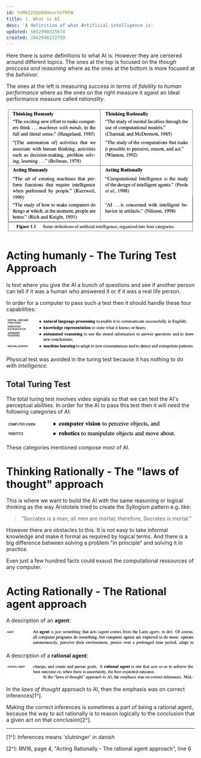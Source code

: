 ```yaml
---
id: YxM6Z25QVA0HvwrVoTRFW
title: 1. What is AI
desc: 'A definition of what Artificial intelligence is'
updated: 1652990325674
created: 1642946132759
---
```

Here there is some definitions to what AI is. However they are centered around different topics. 
The ones at the top is focused on the *though proccess and reasoning* where as the ones at the bottom is more focused at the *behaivor*. 

The ones at the left is measuring success in terms of *fidellity to human performance* where as the ones on the right measure it agaist an Ideal performance measure called *rationality*.

![](./assets/images/2022-01-23-13-48-03.png)

# Acting humanly - The Turing Test Approach
Is test where you give the AI a bunch of questions and see if another person can tell if it was a human who answered it or if it was a real life person. 

In order for a computer to pass such a test then it should handle these four capabilities:

![Categories of AI to pass the Turing test](./assets/images/2022-01-23-13-55-29.png)

Physical test was avoided in the turing test because it has nothing to do with *intelligence*.

## Total Turing Test
The total turing test involves video signals so that we can test the AI's perceptual abilities. In order for the AI to pass this test then it will need the following categories of AI:

![](./assets/images/2022-01-23-13-58-12.png)

These categories mentioned compose most of AI.

# Thinking Rationally - The "laws of thought" approach
This is where we want to build the AI with the same reasoning or logical thinking as the way Aristotele tried to create the Syllogism pattern e.g. like: 
> "Socrates is a man; all men are mortal; therefore, Socrates is mortal."

However there are obstacles to this. 
It is not easy to take informal knowledge and make it formal as required by logical terms. 
And there is a big difference between solving a problem "in principle" and solving it in practice. 

Even just a few hundred facts could exaust the computational ressources of any computer. 

# Acting Rationally - The Rational agent approach
A description of an **agent**:

![](./assets/images/2022-01-23-14-13-28.png)

A description of a **rational agent**:

![](./assets/images/2022-01-23-14-14-16.png)

In the *laws of thought* approach to AI, then the emphasis was on correct inferences[1^].

Making the correct inferences is sometimes a part of being a rational agent, because the way to act rationally is to reason logically to the conclusion that a given act on that conclusion[2^].
 

---
[1^]: Inferences means 'slutninger' in danish

[2^]: RN16, page 4, "Acting Rationally - The rational agent approach", line 6

